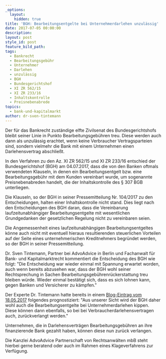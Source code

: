 ```yaml
---
_options:
  layout:
    hidden: true
title: 'BGH: Bearbeitungsentgelte bei Unternehmerdarlehen unzulässig'
date: 2017-07-05 00:00:00
description:
layout: post
style_id: post
feature_bild_path:
tags:
  - Bankrecht
  - Bearbeitungsgebühr
  - Unternehmer
  - Darlehen
  - unzulässig
  - BGH
  - Bundesgerichtshof
  - XI ZR 562/15
  - XI ZR 233/16
  - Inhaltskontrolle
  - Preisnebenabrede
topics:
  - bank-und-kapitalmarkt
author: dr-sven-tintemann
---
```



Der für das Bankrecht zuständige elfte Zivilsenat des Bundesgerichtshofs bleibt seiner Linie in Punkto Bearbeitungsgebühren treu. Diese werden auch dann als unzulässig erachtet, wenn keine Verbraucher Vertragsparteien sind, sondern vielmehr die Bank mit einem Unternehmen einen Darlehensvertrag abschließt.

In den Verfahren zu den Az. XI ZR 562/15 und XI ZR 233/16 entschied der Bundesgerichtshof (BGH) am 04.07.2017, dass die von den Banken oftmals verwendeten Klauseln, in denen ein Bearbeitungsentgelt bzw. eine Bearbeitungsgebühr mit dem Kunden vereinbart wurde, um sogenannte Preisnebenabreden handelt, die der Inhaltskontrolle des § 307 BGB unterliegen.

Die Klauseln, so der BGH in seiner Pressemitteilung Nr. 104/2017 zu den Entscheidungen, halten einer Inhaltskontrolle nicht stand. Dies liegt nach den Entscheidungen des BGH daran, dass die Vereinbarung laufzeitunabhängiger Bearbeitungsentgelte mit wesentlichen Grundgedanken der gesetzlichen Regelung nicht zu vereinbaren seien.

Die Angemessenheit eines laufzeitunabhängigen Bearbeitungsentgeltes könne auch nicht mit eventuell hieraus resultierenden steuerlichen Vorteilen auf der Seite eines unternehmerischen Kreditnehmers begründet werden, so der BGH in seiner Pressemitteilung.

Dr. Sven Tintemann, Partner bei AdvoAdvice in Berlin und Fachanwalt für Bank- und Kapitalmarktrecht kommentiert die Entscheidung des BGH wie folgt: "Die Entscheidung war wieder einmal mit Spannung erwartet worden, auch wenn bereits abzusehen war, dass der BGH wohl seiner Rechtsprechung in Sachen Bearbeitungsgebührenrückerstattung treu bleiben würde. Wieder einmal bestätigt sich, dass es sich lohnen kann, gegen Banken und Versicherer zu kämpfen."

Der Experte Dr. Tintemann hatte bereits in einem [Blog-Eintrag vom 18.05.2017](http://advoadvice.de/blog/h%C3%A4lt-die-klausel-zur-einmaligen-bearbeitungsgeb%C3%BChr-der-inhaltskontrolle-stand-wichtiger-verhandlungstag-des-bgh-f%C3%BCr-unternehmer/) folgendes prognostiziert: "Aus unserer Sicht wird der BGH daher wohl auch die Bearbeitungsentgelte bei Unternehmerdarlehen kippen. Diese können dann ebenfalls, so bei bei Verbraucherdarlehensvertragen auch, zurückverlangt werden."

Unternehmen, die in Darlehensverträgen Bearbeitungsgebühren an ihre finanzierende Bank gezahlt haben, können diese nun zurück verlangen.

Die Kanzlei AdvoAdvice Partnerschaft von Rechtsanwälten mbB steht hierbei gerne beratend oder auch im Rahmen eines Klageverfahrens zur Verfügung.